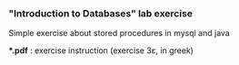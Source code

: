 ### "Introduction to Databases" lab exercise

Simple exercise about stored procedures in mysql and java

__*.pdf__ : exercise instruction (exercise 3ε, in greek)
